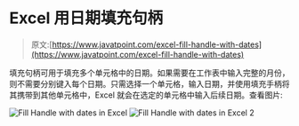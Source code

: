 # Excel 用日期填充句柄

> 原文:[https://www.javatpoint.com/excel-fill-handle-with-dates](https://www.javatpoint.com/excel-fill-handle-with-dates)

填充句柄可用于填充多个单元格中的日期。如果需要在工作表中输入完整的月份，则不需要分别键入每个日期。只需选择一个单元格，输入日期，并使用填充手柄将其携带到其他单元格中，Excel 就会在选定的单元格中输入后续日期。查看图片:

![Fill Handle with dates in Excel](../Images/06b2e99f1af5ac083c6c12c4a0fd1e24.png)
![Fill Handle with dates in Excel 2](../Images/ec92e27e9a6db084fe11388951ca31b1.png)